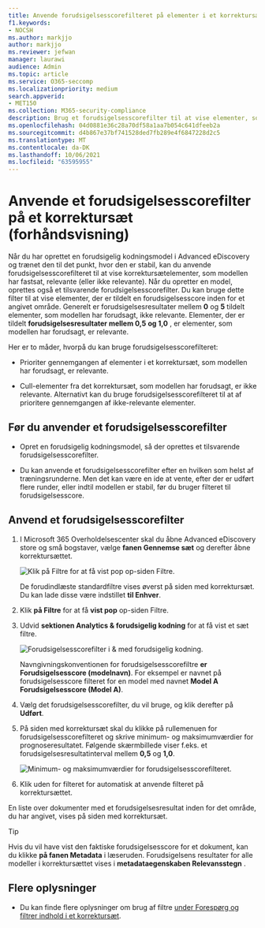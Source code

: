 ```yaml
---
title: Anvende forudsigelsesscorefilteret på elementer i et korrektursæt
f1.keywords:
- NOCSH
ms.author: markjjo
author: markjjo
ms.reviewer: jefwan
manager: laurawi
audience: Admin
ms.topic: article
ms.service: O365-seccomp
ms.localizationpriority: medium
search.appverid:
- MET150
ms.collection: M365-security-compliance
description: Brug et forudsigelsesscorefilter til at vise elementer, som en forudsigelig kodningsmodel som forventet relevant eller ikke relevant.
ms.openlocfilehash: 04d0881e36c28a70df58a1aa7b054c641dfeeb2a
ms.sourcegitcommit: d4b867e37bf741528ded7fb289e4f6847228d2c5
ms.translationtype: MT
ms.contentlocale: da-DK
ms.lasthandoff: 10/06/2021
ms.locfileid: "63595955"
---
```

# <a name="apply-a-prediction-score-filter-to-a-review-set-preview"></a>Anvende et forudsigelsesscorefilter på et korrektursæt (forhåndsvisning)

Når du har oprettet en forudsigelig kodningsmodel i Advanced eDiscovery og trænet den til det punkt, hvor den er stabil, kan du anvende forudsigelsesscorefilteret til at vise korrektursætelementer, som modellen har fastsat, relevante (eller ikke relevante). Når du opretter en model, oprettes også et tilsvarende forudsigelsesscorefilter. Du kan bruge dette filter til at vise elementer, der er tildelt en forudsigelsesscore inden for et angivet område. Generelt er forudsigelsesresultater mellem **0** og **5** tildelt elementer, som modellen har forudsagt, ikke relevante. Elementer, der er tildelt **forudsigelsesresultater mellem 0,5** **og 1,0** , er elementer, som modellen har forudsagt, er relevante.

Her er to måder, hvorpå du kan bruge forudsigelsesscorefilteret:

- Prioriter gennemgangen af elementer i et korrektursæt, som modellen har forudsagt, er relevante.

- Cull-elementer fra det korrektursæt, som modellen har forudsagt, er ikke relevante. Alternativt kan du bruge forudsigelsesscorefilteret til at af prioritere gennemgangen af ikke-relevante elementer.

## <a name="before-you-apply-a-prediction-score-filter"></a>Før du anvender et forudsigelsesscorefilter

- Opret en forudsigelig kodningsmodel, så der oprettes et tilsvarende forudsigelsesscorefilter.

- Du kan anvende et forudsigelsesscorefilter efter en hvilken som helst af træningsrunderne. Men det kan være en ide at vente, efter der er udført flere runder, eller indtil modellen er stabil, før du bruger filteret til forudsigelsesscore.

## <a name="apply-a-prediction-score-filter"></a>Anvend et forudsigelsesscorefilter

1. I Microsoft 365 Overholdelsescenter skal du åbne Advanced eDiscovery store og små bogstaver, vælge **fanen Gennemse sæt** og derefter åbne korrektursættet.

   ![Klik på Filtre for at få vist pop op-siden Filtre.](..\media\PredictionScoreFilter0.png)   

   De forudindlæste standardfiltre vises øverst på siden med korrektursæt. Du kan lade disse være indstillet **til Enhver**.

2. Klik **på Filtre** for at få **vist pop** op-siden Filtre.

3. Udvid **sektionen Analytics & forudsigelig kodning** for at få vist et sæt filtre.

      ![Forudsigelsesscorefilter i & med forudsigelig kodning.](..\media\PredictionScoreFilter1.png)

   Navngivningskonventionen for forudsigelsesscorefiltre **er Forudsigelsesscore (modelnavn)**. For eksempel er navnet på forudsigelsesscore filteret for en model med navnet **Model A** **Forudsigelsesscore (Model A)**.

4. Vælg det forudsigelsesscorefilter, du vil bruge, og klik derefter på **Udført**.

5. På siden med korrektursæt skal du klikke på rullemenuen for forudsigelsesscorefilteret og skrive minimum- og maksimumværdier for prognoseresultatet. Følgende skærmbillede viser f.eks. et forudsigelsesresultatinterval mellem **0,5** og **1,0**.

   ![Minimum- og maksimumværdier for forudsigelsesscorefilteret.](..\media\PredictionScoreFilter2.png)

6. Klik uden for filteret for automatisk at anvende filteret på korrektursættet.

  En liste over dokumenter med et forudsigelsesresultat inden for det område, du har angivet, vises på siden med korrektursæt. 

  > [!TIP]
  > Hvis du vil have vist den faktiske forudsigelsesscore for et dokument, kan du klikke **på fanen Metadata** i læseruden. Forudsigelsens resultater for alle modeller i korrektursættet vises i **metadataegenskaben Relevansstegn** .

## <a name="more-information"></a>Flere oplysninger

- Du kan finde flere oplysninger om brug af filtre [under Forespørg og filtrer indhold i et korrektursæt](review-set-search.md).

